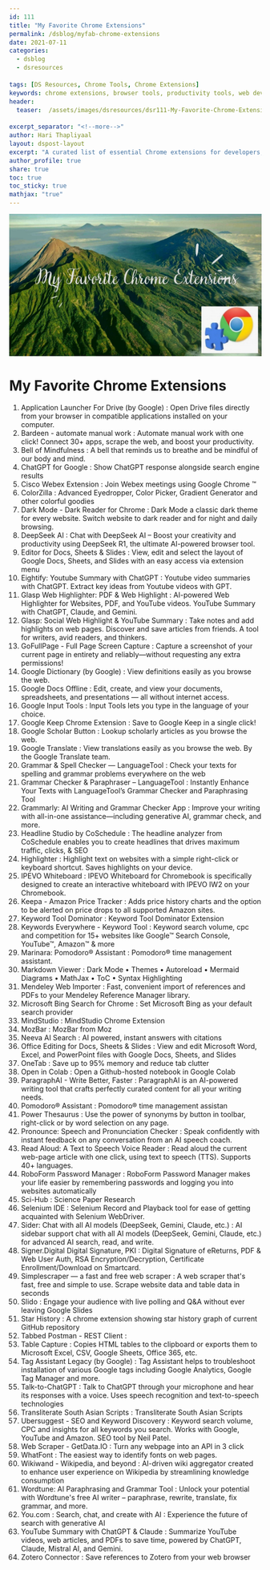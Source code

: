 ```yaml
---
id: 111    
title: "My Favorite Chrome Extensions"
permalink: /dsblog/myfab-chrome-extensions
date: 2021-07-11
categories:
  - dsblog
  - dsresources
  
tags: [DS Resources, Chrome Tools, Chrome Extensions]
keywords: chrome extensions, browser tools, productivity tools, web development extensions, research tools, browser plugins, chrome addons, web utilities, browser enhancement, developer tools
header:
  teaser:  /assets/images/dsresources/dsr111-My-Favorite-Chrome-Extensions.jpg

excerpt_separator: "<!--more-->"   
author: Hari Thapliyaal   
layout: dspost-layout   
excerpt: "A curated list of essential Chrome extensions for developers, researchers, and productivity enthusiasts. Discover tools that enhance your browsing experience and boost your workflow efficiency."
author_profile: true   
share: true   
toc: true   
toc_sticky: true 
mathjax: "true"
---
```


![My Favorite Chrome Extensions](/assets/images/dsresources/dsr111-My-Favorite-Chrome-Extensions.jpg)   
    
# My Favorite Chrome Extensions   
   
1. Application Launcher For Drive (by Google) : Open Drive files directly from your browser in compatible applications installed on your computer.
1. Bardeen - automate manual work : Automate manual work with one click! Connect 30+ apps, scrape the web, and boost your productivity.
1. Bell of Mindfulness : A bell that reminds us to breathe and be mindful of our body and mind.
1. ChatGPT for Google : Show ChatGPT response alongside search engine results
1. Cisco Webex Extension : Join Webex meetings using Google Chrome ™
1. ColorZilla : Advanced Eyedropper, Color Picker, Gradient Generator and other colorful goodies
1. Dark Mode - Dark Reader for Сhrome : Dark Mode a classic dark theme for every website. Switch website to dark reader and for night and daily browsing.
1. DeepSeek AI : Chat with DeepSeek AI – Boost your creativity and productivity using DeepSeek R1, the ultimate AI-powered browser tool. 
1. Editor for Docs, Sheets & Slides : View, edit and select the layout of Google Docs, Sheets, and Slides with an easy access via extension menu 
1. Eightify: Youtube Summary with ChatGPT : Youtube video summaries with ChatGPT. Extract key ideas from Youtube videos with GPT.
1. Glasp Web Highlighter: PDF & Web Highlight : AI-powered Web Highlighter for Websites, PDF, and YouTube videos. YouTube Summary with ChatGPT, Claude, and Gemini. 
1. Glasp: Social Web Highlight & YouTube Summary : Take notes and add highlights on web pages. Discover and save articles from friends. A tool for writers, avid readers, and thinkers.
1. GoFullPage - Full Page Screen Capture : Capture a screenshot of your current page in entirety and reliably—without requesting any extra permissions! 
1. Google Dictionary (by Google) : View definitions easily as you browse the web.
1. Google Docs Offline : Edit, create, and view your documents, spreadsheets, and presentations — all without internet access. 
1. Google Input Tools : Input Tools lets you type in the language of your choice. 
1. Google Keep Chrome Extension : Save to Google Keep in a single click! 
1. Google Scholar Button : Lookup scholarly articles as you browse the web.
1. Google Translate : View translations easily as you browse the web. By the Google Translate team. 
1. Grammar & Spell Checker — LanguageTool : Check your texts for spelling and grammar problems everywhere on the web
1. Grammar Checker & Paraphraser – LanguageTool : Instantly Enhance Your Texts with LanguageTool’s Grammar Checker and Paraphrasing Tool
1. Grammarly: AI Writing and Grammar Checker App : Improve your writing with all-in-one assistance—including generative AI, grammar check, and more. 
1. Headline Studio by CoSchedule : The headline analyzer from CoSchedule enables you to create headlines that drives maximum traffic, clicks, & SEO 
1. Highlighter : Highlight text on websites with a simple right-click or keyboard shortcut. Saves highlights on your device.
1. IPEVO Whiteboard : IPEVO Whiteboard for Chromebook is specifically designed to create an interactive whiteboard with IPEVO IW2 on your Chromebook.
1. Keepa - Amazon Price Tracker : Adds price history charts and the option to be alerted on price drops to all supported Amazon sites. 
1. Keyword Tool Dominator : Keyword Tool Dominator Extension
1. Keywords Everywhere - Keyword Tool : Keyword search volume, cpc and competition for 15+ websites like Google™ Search Console, YouTube™, Amazon™ & more 
1. Marinara: Pomodoro® Assistant : Pomodoro® time management assistant.
1. Markdown Viewer : Dark Mode • Themes • Autoreload • Mermaid Diagrams • MathJax • ToC • Syntax Highlighting 
1. Mendeley Web Importer : Fast, convenient import of references and PDFs to your Mendeley Reference Manager library.
1. Microsoft Bing Search for Chrome : Set Microsoft Bing as your default search provider
1. MindStudio : MindStudio Chrome Extension 
1. MozBar : MozBar from Moz
1. Neeva AI Search : AI powered, instant answers with citations
1. Office Editing for Docs, Sheets & Slides : View and edit Microsoft Word, Excel, and PowerPoint files with Google Docs, Sheets, and Slides
1. OneTab : Save up to 95% memory and reduce tab clutter 
1. Open in Colab : Open a Github-hosted notebook in Google Colab
1. ParagraphAI - Write Better, Faster : ParagraphAI is an AI-powered writing tool that crafts perfectly curated content for all your writing needs.
1. Pomodoro® Assistant : Pomodoro® time management assistan
1. Power Thesaurus : Use the power of synonyms by button in toolbar, right-click or by word selection on any page.
1. Pronounce: Speech and Pronunciation Checker : Speak confidently with instant feedback on any conversation from an AI speech coach. 
1. Read Aloud: A Text to Speech Voice Reader : Read aloud the current web-page article with one click, using text to speech (TTS). Supports 40+ languages. 
1. RoboForm Password Manager : RoboForm Password Manager makes your life easier by remembering passwords and logging you into websites automatically 
1. Sci-Hub : Science Paper Research
1. Selenium IDE : Selenium Record and Playback tool for ease of getting acquainted with Selenium WebDriver.
1. Sider: Chat with all AI models (DeepSeek, Gemini, Claude, etc.) : AI sidebar support chat with all AI models (DeepSeek, Gemini, Claude, etc.) for advanced AI search, read, and write. 
1. Signer.Digital Digital Signature, PKI : Digital Signature of eReturns, PDF & Web User Auth, RSA Encryption/Decryption, Certificate Enrollment/Download on Smartcard.
1. Simplescraper — a fast and free web scraper : A web scraper that's fast, free and simple to use. Scrape website data and table data in seconds
1. Slido : Engage your audience with live polling and Q&A without ever leaving Google Slides
1. Star History : A chrome extension showing star history graph of current GitHub repository 
1. Tabbed Postman - REST Client : 
1. Table Capture : Copies HTML tables to the clipboard or exports them to Microsoft Excel, CSV, Google Sheets, Office 365, etc.
1. Tag Assistant Legacy (by Google) : Tag Assistant helps to troubleshoot installation of various Google tags including Google Analytics, Google Tag Manager and more.
1. Talk-to-ChatGPT : Talk to ChatGPT through your microphone and hear its responses with a voice. Uses speech recognition and text-to-speech technologies
1. Transliterate South Asian Scripts : Transliterate South Asian Scripts
1. Ubersuggest - SEO and Keyword Discovery : Keyword search volume, CPC and insights for all keywords you search. Works with Google, YouTube and Amazon. SEO tool by Neil Patel.
1. Web Scraper - GetData.IO : Turn any webpage into an API in 3 click
1. WhatFont : The easiest way to identify fonts on web pages.
1. Wikiwand - Wikipedia, and beyond : AI-driven wiki aggregator created to enhance user experience on Wikipedia by streamlining knowledge consumption 
1. Wordtune: AI Paraphrasing and Grammar Tool : Unlock your potential with Wordtune's free AI writer – paraphrase, rewrite, translate, fix grammar, and more. 
1. You.com : Search, chat, and create with AI : Experience the future of search with generative AI
1. YouTube Summary with ChatGPT & Claude : Summarize YouTube videos, web articles, and PDFs to save time, powered by ChatGPT, Claude, Mistral AI, and Gemini. 
1. Zotero Connector : Save references to Zotero from your web browser